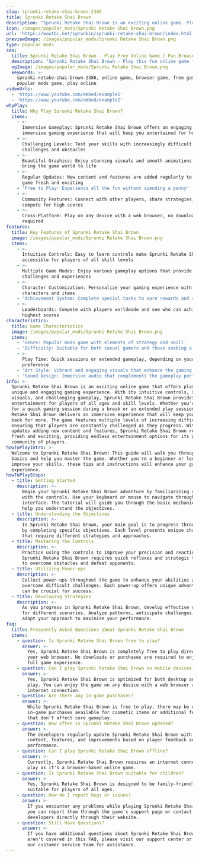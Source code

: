```yaml
---
slug: sprunki-retake-shai-brown-2386
title: Sprunki Retake Shai Brown
description: "Sprunki Retake Shai Brown is an exciting online game. Play for free directly in your browser!"
icon: /images/popular_mods/Sprunki Retake Shai Brown.png
url: 'https://wowtbc.net/sprunkin/sprunki-retake-shai-brown/index.html'
previewImage: /images/popular_mods/Sprunki Retake Shai Brown.png
type: popular mods
seo:
  title: Sprunki Retake Shai Brown - Play Free Online Game | Fun Browser Games
  description: "Sprunki Retake Shai Brown - Play this fun online game for free in your browser. No download required!"
  ogImage: /images/popular_mods/Sprunki Retake Shai Brown.png
  keywords: >-
    sprunki-retake-shai-brown-2386, online game, browser game, free game,
    popular mods game, play online
videoUrls:
  - 'https://www.youtube.com/embed/example1'
  - 'https://www.youtube.com/embed/example2'
whyPlay:
  title: Why Play Sprunki Retake Shai Brown?
  items:
    - >-
      Immersive Gameplay: Sprunki Retake Shai Brown offers an engaging and
      immersive gaming experience that will keep you entertained for hours
    - >-
      Challenging Levels: Test your skills with increasingly difficult
      challenges and obstacles
    - >-
      Beautiful Graphics: Enjoy stunning visuals and smooth animations that
      bring the game world to life
    - >-
      Regular Updates: New content and features are added regularly to keep the
      game fresh and exciting
    - 'Free to Play: Experience all the fun without spending a penny'
    - >-
      Community Features: Connect with other players, share strategies, and
      compete for high scores
    - >-
      Cross-Platform: Play on any device with a web browser, no downloads
      required
features:
  title: Key Features of Sprunki Retake Shai Brown
  image: /images/popular_mods/Sprunki Retake Shai Brown.png
  items:
    - >-
      Intuitive Controls: Easy to learn controls make Sprunki Retake Shai Brown
      accessible for players of all skill levels
    - >-
      Multiple Game Modes: Enjoy various gameplay options that provide different
      challenges and experiences
    - >-
      Character Customization: Personalize your gaming experience with unique
      characters and items
    - 'Achievement System: Complete special tasks to earn rewards and recognition'
    - >-
      Leaderboards: Compete with players worldwide and see who can achieve the
      highest scores
characteristics:
  title: Game Characteristics
  image: /images/popular_mods/Sprunki Retake Shai Brown.png
  items:
    - 'Genre: Popular mods game with elements of strategy and skill'
    - 'Difficulty: Suitable for both casual gamers and those seeking a challenge'
    - >-
      Play Time: Quick sessions or extended gameplay, depending on your
      preference
    - 'Art Style: Vibrant and engaging visuals that enhance the gaming experience'
    - 'Sound Design: Immersive audio that complements the gameplay perfectly'
info: >-
  Sprunki Retake Shai Brown is an exciting online game that offers players a
  unique and engaging gaming experience. With its intuitive controls, stunning
  visuals, and challenging gameplay, Sprunki Retake Shai Brown provides hours of
  entertainment for players of all ages and skill levels. Whether you're looking
  for a quick gaming session during a break or an extended play session, Sprunki
  Retake Shai Brown delivers an immersive experience that will keep you coming
  back for more. The game features multiple levels of increasing difficulty,
  ensuring that players are constantly challenged as they progress. With regular
  updates adding new content and features, Sprunki Retake Shai Brown remains
  fresh and exciting, providing endless entertainment options for its growing
  community of players.
howToPlayIntro: >-
  Welcome to Sprunki Retake Shai Brown! This guide will walk you through the
  basics and help you master the game. Whether you're a beginner or looking to
  improve your skills, these tips and instructions will enhance your gaming
  experience.
howToPlaySteps:
  - title: Getting Started
    description: >-
      Begin your Sprunki Retake Shai Brown adventure by familiarizing yourself
      with the controls. Use your keyboard or mouse to navigate through the game
      interface. The tutorial will guide you through the basic mechanics and
      help you understand the objectives.
  - title: Understanding the Objectives
    description: >-
      In Sprunki Retake Shai Brown, your main goal is to progress through levels
      by completing specific objectives. Each level presents unique challenges
      that require different strategies and approaches.
  - title: Mastering the Controls
    description: >-
      Practice using the controls to improve your precision and reaction time.
      Sprunki Retake Shai Brown requires quick reflexes and strategic thinking
      to overcome obstacles and defeat opponents.
  - title: Utilizing Power-ups
    description: >-
      Collect power-ups throughout the game to enhance your abilities and
      overcome difficult challenges. Each power-up offers unique advantages that
      can be crucial for success.
  - title: Developing Strategies
    description: >-
      As you progress in Sprunki Retake Shai Brown, develop effective strategies
      for different scenarios. Analyze patterns, anticipate challenges, and
      adapt your approach to maximize your performance.
faq:
  title: Frequently Asked Questions about Sprunki Retake Shai Brown
  items:
    - question: Is Sprunki Retake Shai Brown free to play?
      answer: >-
        Yes, Sprunki Retake Shai Brown is completely free to play directly in
        your web browser. No downloads or purchases are required to enjoy the
        full game experience.
    - question: Can I play Sprunki Retake Shai Brown on mobile devices?
      answer: >-
        Yes, Sprunki Retake Shai Brown is optimized for both desktop and mobile
        play. You can enjoy the game on any device with a web browser and
        internet connection.
    - question: Are there any in-game purchases?
      answer: >-
        While Sprunki Retake Shai Brown is free to play, there may be optional
        in-game purchases available for cosmetic items or additional features
        that don't affect core gameplay.
    - question: How often is Sprunki Retake Shai Brown updated?
      answer: >-
        The developers regularly update Sprunki Retake Shai Brown with new
        content, features, and improvements based on player feedback and game
        performance.
    - question: Can I play Sprunki Retake Shai Brown offline?
      answer: >-
        Currently, Sprunki Retake Shai Brown requires an internet connection to
        play as it's a browser-based online game.
    - question: Is Sprunki Retake Shai Brown suitable for children?
      answer: >-
        Yes, Sprunki Retake Shai Brown is designed to be family-friendly and
        suitable for players of all ages.
    - question: How do I report bugs or issues?
      answer: >-
        If you encounter any problems while playing Sprunki Retake Shai Brown,
        you can report them through the game's support page or contact the
        developers directly through their website.
    - question: Still Have Questions?
      answer: >-
        If you have additional questions about Sprunki Retake Shai Brown that
        aren't covered in this FAQ, please visit our support center or contact
        our customer service team for assistance.
---
```


